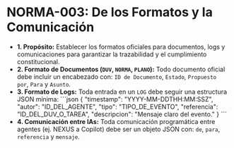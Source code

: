 # NORMA-003: De los Formatos y la Comunicación

* **1. Propósito:** Establecer los formatos oficiales para documentos, logs y comunicaciones para garantizar la trazabilidad y el cumplimiento constitucional.
* **2. Formato de Documentos (`DUV`, `NORMA`, `PLANO`):** Todo documento oficial debe incluir un encabezado con: `ID de Documento`, `Estado`, `Propuesto por`, `Para` y `Asunto`.
* **3. Formato de Logs:** Toda entrada en un `LOG` debe seguir una estructura JSON mínima:
    \`\`\`json
    {
      "timestamp": "YYYY-MM-DDTHH:MM:SSZ",
      "autor": "ID_DEL_AGENTE",
      "tipo": "TIPO_DE_EVENTO",
      "referencia": "ID_DEL_DUV_O_TAREA",
      "descripcion": "Mensaje claro del evento."
    }
    \`\`\`
* **4. Comunicación entre IAs:** Toda comunicación programática entre agentes (ej. NEXUS a Copilot) debe ser un objeto JSON con: `de`, `para`, `referencia` y `mensaje`.
